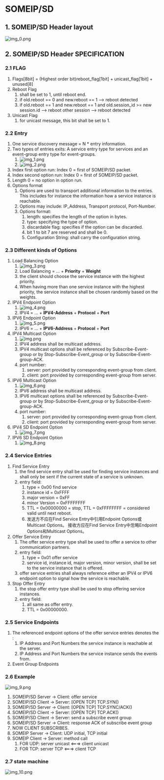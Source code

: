 # SOMEIP/SD

## 1. SOMEIP/SD Header layout
![img_0.png](img_0.png)

## 2. SOMEIP/SD Header SPECIFICATION

### 2.1 FLAG
1. Flags[8bit] = (Highest order bit)reboot_flag[1bit] + unicast_flag[1bit] + unused[8]
2. Reboot Flag
   1. shall be set to 1, until reboot end.
   2. if old.reboot == 0 and new.reboot == 1 --> reboot detected
   3. if old.reboot == 1 and new.reboot == 1 and old.session_id >= new session.id --> reboot other session --> reboot detected
3. Unicast Flag
   1. for unicast message, this bit shall be set to 1.

### 2.2 Entry
1. One service discovery message = N * entry information.
2. Two types of entries exits: A service entry type for services and an event-group entry type for event-groups.
   1. ![img_1.png](img_1.png)
   2. ![img_2.png](img_2.png)
3. Index first option run: Index 0 = first of SOMEIP/SD packet. 
4. Index second option run: Index 0 = first of SOMEIP/SD packet.
5. Length 0 = no option in option run.
6. Options format
   1. Options are used to transport additional information to the entries. This includes for instance the information how a service instance is reachable.
   2. Options may include: IP_Address, Transport protocol, Port-Number.
   3. Options format:
      1. length: specifies the length of the option in bytes.
      2. type: specifying the type of option.
      3. discardable flag: specifies if the option can be discarded.
      4. bit 1 to bit 7 are reserved and shall be 0.
      5. Configuration String: shall carry the configuration string.

### 2.3 Different kinds of Options
1. Load Balancing Option
   1. ![img_3.png](img_3.png)
   2. Load Balancing = ... + **Priority** + **Weight**
   3. the client should choose the service instance with the highest priority.
   4. When having more than one service instance with the highest priority, the service instance shall be chosen randomly based on the weights.
2. IPV4 Endpoint Option
   1. ![img_4.png](img_4.png)
   2. IPV4 = ... + **IPV4-Address** + **Protocol** + **Port**
3. IPV6 Endpoint Option
   1. ![img_5.png](img_5.png)
   2. IPV6 = ... + **IPV6-Address** + **Protocol** + **Port**
4. IPV4 Multicast Option
   1. ![img.png](img.png)
   2. IPV4 address shall be multicast address.
   3. IPV4 multicast options shall be referenced by Subscribe-Event-group or by Stop-Subscribe-Event_group or by Subscribe-Event-group-ACK.
   4. port number:
      1. server: port provided by corresponding event-group from client.
      2. client: port provided by corresponding event-group from server.
5. IPV6 Multicast Option
   1. ![img_6.png](img_6.png)
   2. IPV6 address shall be multicast address.
   3. IPV6 multicast options shall be referenced by Subscribe-Event-group or by Stop-Subscribe-Event_group or by Subscribe-Event-group-ACK.
   4. port number:
      1. server: port provided by corresponding event-group from client.
      2. client: port provided by corresponding event-group from server.
6. IPV4 SD Endpoint Option
   1. ![img_7.png](img_7.png)
7. IPV6 SD Endpoint Option
   1. ![img_8.png](img_8.png)

### 2.4 Service Entries
1. Find Service Entry
   1. the find service entry shall be used for finding service instances and shall only be sent if the current state of a service is unknown.
   2. entry field:
      1. type = 0x00 find service
      2. instance id = 0xFFFF
      3. major version = 0xFF
      4. minor Version = 0xFFFFFFFF
      5. TTL = 0x00000000 = stop, TTL = 0xFFFFFFFF = considered valid until next reboot.
      6.  发送方不应在Find Service Entry中引用Endpoint Options或Multicast Options。
          接收方应在Find Service Entry中忽略Endpoint Options和Multicast Options。
2. Offer Service Entry
   1. The offer service entry type shall be used to offer a service to other communication partners.
   2. entry field:
      1. type = 0x01 offer service
      2. service id, instance id, major version, minor version, shall be set to the service instance that is offered.
   3. offer service entries shall always reference either an IPV4 or IPV6 endpoint option to signal how the service is reachable.
3. Stop Offer Entry
   1. the stop offer entry type shall be used to stop offering service instances.
   2. entry field:
      1. all same as offer entry.
      2. TTL = 0x00000000.

### 2.5 Service Endpoints
1. The referenced endpoint options of the offer service entries denotes the :
   1. IP Address and Port Numbers the service instance is reachable at the server.
   2. IP Address and Port Numbers the service instance sends the events from.
2. Event Group Endpoints

### 2.6 Example
![img_9.png](img_9.png)
1. SOMEIP/SD Server -> Client: offer service
2. SOMEIP/SD Client -> Server: [OPEN TCP] TCP.SYN()
3. SOMEIP/SD Server -> Client: [OPEN TCP] TCP.SYNC/ACK()
4. SOMEIP/SD Client -> Server: [OPEN TCP] TCP.ACK()
5. SOMEIP/SD Client -> Server: send a subscribe event group 
6. SOMEIP/SD Server -> Client: response ACK of subscribe event group
7. NOW CLIENT SUBSCRIBES.
8. SOMEIP Server -> Client: UDP initial, TCP initial
9. SOMEIP Client -> Server: method call
   1. FOR UDP: server unicast  <===> client unicast
   2. FOR TCP: server TCP <===> client TCP

### 2.7 state machine
![img_10.png](img_10.png)
